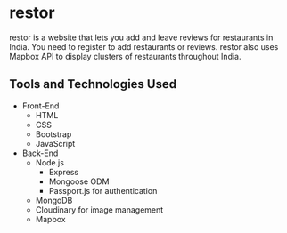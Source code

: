 # restor
restor is a website that lets you add and leave reviews for restaurants in India. You need to register to add restaurants or reviews. restor also
uses Mapbox API to display clusters of restaurants throughout India.

## Tools and Technologies Used
   * Front-End
     - HTML
     - CSS
     - Bootstrap
     - JavaScript
   * Back-End
     - Node.js
        - Express
        - Mongoose ODM
        - Passport.js for authentication
     - MongoDB
     - Cloudinary for image management
     - Mapbox

